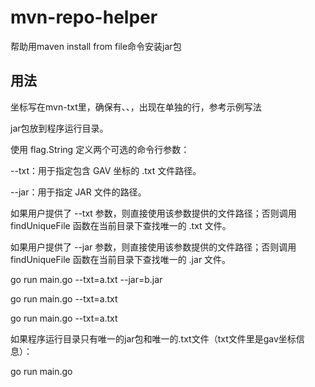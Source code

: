 # mvn-repo-helper
帮助用maven install from file命令安装jar包

## 用法
坐标写在mvn-txt里，确保有<groupId>、<artifactId>、<version>，出现在单独的行，参考示例写法

jar包放到程序运行目录。

使用 flag.String 定义两个可选的命令行参数：

--txt：用于指定包含 GAV 坐标的 .txt 文件路径。

--jar：用于指定 JAR 文件的路径。

如果用户提供了 --txt 参数，则直接使用该参数提供的文件路径；否则调用 findUniqueFile 函数在当前目录下查找唯一的 .txt 文件。

如果用户提供了 --jar 参数，则直接使用该参数提供的文件路径；否则调用 findUniqueFile 函数在当前目录下查找唯一的 .jar 文件。

go run main.go --txt=a.txt --jar=b.jar

go run main.go --txt=a.txt

go run main.go --txt=a.txt

如果程序运行目录只有唯一的jar包和唯一的.txt文件（txt文件里是gav坐标信息）：

go run main.go
